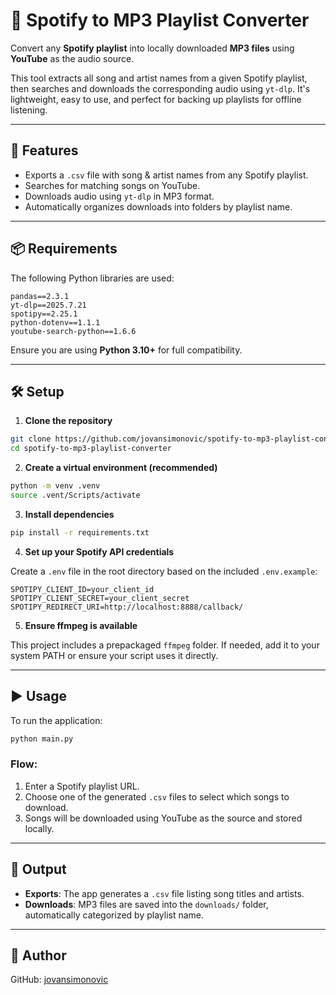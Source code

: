 # 🎵 Spotify to MP3 Playlist Converter

Convert any **Spotify playlist** into locally downloaded **MP3 files** using **YouTube** as the audio source.

This tool extracts all song and artist names from a given Spotify playlist, then searches and downloads the corresponding audio using `yt-dlp`. It's lightweight, easy to use, and perfect for backing up playlists for offline listening.

---

## 🚀 Features
- Exports a `.csv` file with song & artist names from any Spotify playlist.
- Searches for matching songs on YouTube.
- Downloads audio using `yt-dlp` in MP3 format.
- Automatically organizes downloads into folders by playlist name.

---

## 📦 Requirements

The following Python libraries are used:

```
pandas==2.3.1
yt-dlp==2025.7.21
spotipy==2.25.1
python-dotenv==1.1.1
youtube-search-python==1.6.6
```

Ensure you are using **Python 3.10+** for full compatibility.

---

## 🛠️ Setup

1. **Clone the repository**

```bash
git clone https://github.com/jovansimonovic/spotify-to-mp3-playlist-converter.git
cd spotify-to-mp3-playlist-converter
```

2. **Create a virtual environment (recommended)**

```bash
python -m venv .venv
source .vent/Scripts/activate
```

3. **Install dependencies**

```bash
pip install -r requirements.txt
```

4. **Set up your Spotify API credentials**

Create a `.env` file in the root directory based on the included `.env.example`:

```
SPOTIPY_CLIENT_ID=your_client_id
SPOTIPY_CLIENT_SECRET=your_client_secret
SPOTIPY_REDIRECT_URI=http://localhost:8888/callback/
```

5. **Ensure ffmpeg is available**

This project includes a prepackaged `ffmpeg` folder. If needed, add it to your system PATH or ensure your script uses it directly.

---

## ▶️ Usage

To run the application:

```bash
python main.py
```

### Flow:
1. Enter a Spotify playlist URL.
2. Choose one of the generated `.csv` files to select which songs to download.
3. Songs will be downloaded using YouTube as the source and stored locally.

---

## 📂 Output

- **Exports**: The app generates a `.csv` file listing song titles and artists.
- **Downloads**: MP3 files are saved into the `downloads/` folder, automatically categorized by playlist name.

---

## 👤 Author

GitHub: [jovansimonovic](https://github.com/jovansimonovic)